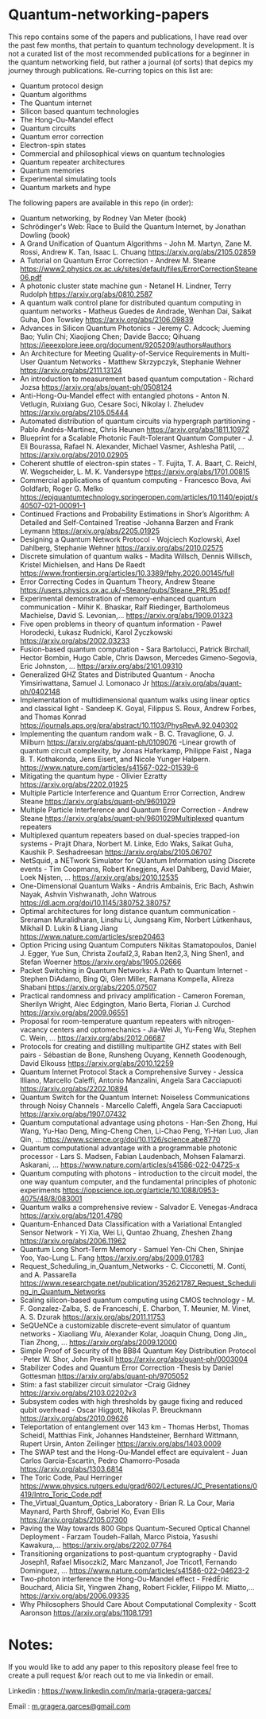 # Quantum-networking-papers
This repo contains some of the papers and publications, I have read over the past few months, that pertain to quantum technology development.
It is not a curated list of the most recommended publications for a beginner in the quantum networking field, but rather a journal (of sorts) that depics my journey through publications.
Re-curring topics on this list are:
- Quantum protocol design
- Quantum algorithms
- The Quantum internet
- Silicon based quantum technologies
- The Hong-Ou-Mandel effect
- Quantum circuits 
- Quantum error correction
- Electron-spin states
- Commercial and philosophical views on quantum technologies
- Quantum repeater architectures
- Quantum memories
- Experimental simulating tools
- Quantum markets and hype

The following papers are available in this repo (in order):
- Quantum networking, by  Rodney Van Meter (book)
- Schrödinger's Web: Race to Build the Quantum Internet, by Jonathan Dowling (book)
- A Grand Unification of Quantum Algorithms - John M. Martyn, Zane M. Rossi, Andrew K. Tan, Isaac L. Chuang
       https://arxiv.org/abs/2105.02859
- A Tutorial on Quantum Error Correction - Andrew M. Steane
       https://www2.physics.ox.ac.uk/sites/default/files/ErrorCorrectionSteane06.pdf
- A photonic cluster state machine gun - Netanel H. Lindner, Terry Rudolph
       https://arxiv.org/abs/0810.2587
- A quantum walk control plane for distributed quantum computing in quantum networks - Matheus Guedes de Andrade, Wenhan Dai, Saikat Guha, Don Towsley
       https://arxiv.org/abs/2106.09839
- Advances in Silicon Quantum Photonics - Jeremy C. Adcock; Jueming Bao; Yulin Chi; Xiaojiong Chen; Davide Bacco; Qihuang
       https://ieeexplore.ieee.org/document/9205209/authors#authors
- An Architecture for Meeting Quality-of-Service Requirements in Multi-User Quantum Networks - Matthew Skrzypczyk, Stephanie Wehner
       https://arxiv.org/abs/2111.13124
- An introduction to measurement based quantum computation - Richard Jozsa
       https://arxiv.org/abs/quant-ph/0508124
- Anti-Hong-Ou-Mandel effect with entangled photons - Anton N. Vetlugin, Ruixiang Guo, Cesare Soci, Nikolay I. Zheludev
       https://arxiv.org/abs/2105.05444
- Automated distribution of quantum circuits via hypergraph partitioning - Pablo Andrés-Martínez, Chris Heunen
       https://arxiv.org/abs/1811.10972
- Blueprint for a Scalable Photonic Fault-Tolerant Quantum Computer - J. Eli Bourassa, Rafael N. Alexander, Michael Vasmer, Ashlesha Patil, ...
       https://arxiv.org/abs/2010.02905
- Coherent shuttle of electron-spin states - T. Fujita, T. A. Baart, C. Reichl, W. Wegscheider, L. M. K. Vandersype
       https://arxiv.org/abs/1701.00815
- Commercial applications of quantum computing - Francesco Bova, Avi Goldfarb, Roger G. Melko
       https://epjquantumtechnology.springeropen.com/articles/10.1140/epjqt/s40507-021-00091-1
- Continued Fractions and Probability Estimations in Shor’s Algorithm: A Detailed and Self-Contained Treatise -Johanna Barzen and Frank Leymann
       https://arxiv.org/abs/2205.01925
- Designing a Quantum Network Protocol - Wojciech Kozlowski, Axel Dahlberg, Stephanie Wehner
       https://arxiv.org/abs/2010.02575
- Discrete simulation of quantum walks - Madita Willsch, Dennis Willsch, Kristel Michielsen, and Hans De Raedt
       https://www.frontiersin.org/articles/10.3389/fphy.2020.00145/full
- Error Correcting Codes in Quantum Theory, Andrew Steane
       https://users.physics.ox.ac.uk/~Steane/pubs/Steane_PRL95.pdf 
- Experimental demonstration of memory-enhanced quantum communication - Mihir K. Bhaskar, Ralf Riedinger, Bartholomeus Machielse, David S. Levonian,...
       https://arxiv.org/abs/1909.01323
- Five open problems in theory of quantum information - Paweł Horodecki, Łukasz Rudnicki, Karol Życzkowski
       https://arxiv.org/abs/2002.03233
- Fusion-based quantum computation - Sara Bartolucci, Patrick Birchall, Hector Bombin, Hugo Cable, Chris Dawson, Mercedes Gimeno-Segovia, Eric Johnston, ...
       https://arxiv.org/abs/2101.09310
- Generalized GHZ States and Distributed Quantum - Anocha Yimsiriwattana, Samuel J. Lomonaco Jr
       https://arxiv.org/abs/quant-ph/0402148
- Implementation of multidimensional quantum walks using linear optics and classical light - Sandeep K. Goyal, Filippus S. Roux, Andrew Forbes, and Thomas Konrad
       https://journals.aps.org/pra/abstract/10.1103/PhysRevA.92.040302
- Implementing the quantum random walk - B. C. Travaglione, G. J. Milburn
       https://arxiv.org/abs/quant-ph/0109076
-Linear growth of quantum circuit complexity, by Jonas Haferkamp, Philippe Faist , Naga B. T. Kothakonda, Jens Eisert, and Nicole Yunger Halpern.
       https://www.nature.com/articles/s41567-022-01539-6
- Mitigating the quantum hype - Olivier Ezratty
       https://arxiv.org/abs/2202.01925
- Multiple Particle Interference and Quantum Error Correction, Andrew Steane
       https://arxiv.org/abs/quant-ph/9601029
- Multiple Particle Interference and Quantum Error Correction - Andrew Steane 
       https://arxiv.org/abs/quant-ph/9601029Multiplexed quantum repeaters
- Multiplexed quantum repeaters based on dual-species trapped-ion systems - Prajit Dhara, Norbert M. Linke, Edo Waks, Saikat Guha, Kaushik P. Seshadreesan
       https://arxiv.org/abs/2105.06707
- NetSquid, a NETwork Simulator for QUantum Information using Discrete events - Tim Coopmans, Robert Knegjens, Axel Dahlberg, David Maier, Loek Nijsten, ...
       https://arxiv.org/abs/2010.12535
- One-Dimensional Quantum Walks - Andris Ambainis, Eric Bach, Ashwin Nayak, Ashvin Vishwanath, John Watrous
       https://dl.acm.org/doi/10.1145/380752.380757
- Optimal architectures for long distance quantum communication - Sreraman Muralidharan, Linshu Li, Jungsang Kim, Norbert Lütkenhaus, Mikhail D. Lukin & Liang Jiang
       https://www.nature.com/articles/srep20463
- Option Pricing using Quantum Computers Nikitas Stamatopoulos, Daniel J. Egger, Yue Sun, Christa Zoufal2,3, Raban Iten2,3, Ning Shen1,
and Stefan Woerner
       https://arxiv.org/abs/1905.02666
- Packet Switching in Quantum Networks: A Path to Quantum Internet - Stephen DiAdamo, Bing Qi, Glen Miller, Ramana Kompella, Alireza Shabani
       https://arxiv.org/abs/2205.07507
- Practical randomness and privacy amplification - Cameron Foreman, Sherilyn Wright, Alec Edgington, Mario Berta, Florian J. Curchod
       https://arxiv.org/abs/2009.06551
- Proposal for room-temperature quantum repeaters with nitrogen-vacancy centers and optomechanics - Jia-Wei Ji, Yu-Feng Wu, Stephen C. Wein, ...
       https://arxiv.org/abs/2012.06687
- Protocols for creating and distilling multipartite GHZ states with Bell pairs - Sébastian de Bone, Runsheng Ouyang, Kenneth Goodenough, David Elkouss
       https://arxiv.org/abs/2010.12259
- Quantum Internet Protocol Stack a Comprehensive Survey - Jessica Illiano, Marcello Caleffi, Antonio Manzalini, Angela Sara Cacciapuoti
       https://arxiv.org/abs/2202.10894
- Quantum Switch for the Quantum Internet: Noiseless Communications through Noisy Channels - Marcello Caleffi, Angela Sara Cacciapuoti
       https://arxiv.org/abs/1907.07432
- Quantum computational advantage using photons - Han-Sen Zhong, Hui Wang, Yu-Hao Deng, Ming-Cheng Chen, Li-Chao Peng, Yi-Han Luo, Jian Qin, ...
       https://www.science.org/doi/10.1126/science.abe8770
- Quantum computational advantage with a programmable photonic processor - Lars S. Madsen, Fabian Laudenbach, Mohsen Falamarzi. Askarani, ...
       https://www.nature.com/articles/s41586-022-04725-x
- Quantum computing with photons - introduction to the circuit model, the one way quantum computer, and the fundamental principles of photonic experiments 
       https://iopscience.iop.org/article/10.1088/0953-4075/48/8/083001
- Quantum walks a comprehensive review - Salvador E. Venegas-Andraca
       https://arxiv.org/abs/1201.4780
- Quantum-Enhanced Data Classification with a Variational Entangled Sensor Network - Yi Xia, Wei Li, Quntao Zhuang, Zheshen Zhang
       https://arxiv.org/abs/2006.11962
- Quantum Long Short-Term Memory - Samuel Yen-Chi Chen, Shinjae Yoo, Yao-Lung L. Fang
       https://arxiv.org/abs/2009.01783
- Request_Scheduling_in_Quantum_Networks - C. Cicconetti, M. Conti, and A. Passarella
       https://www.researchgate.net/publication/352621787_Request_Scheduling_in_Quantum_Networks
- Scaling silicon-based quantum computing using CMOS technology - M. F. Gonzalez-Zalba, S. de Franceschi, E. Charbon, T. Meunier, M. Vinet, A. S. Dzurak
       https://arxiv.org/abs/2011.11753
- SeQUeNCe a customizable discrete-event simulator of quantum networks - Xiaoliang Wu, Alexander Kolar, Joaquin Chung, Dong Jin,, Tian Zhong, ...
       https://arxiv.org/abs/2009.12000
- Simple Proof of Security of the BB84 Quantum Key Distribution Protocol -Peter W. Shor, John Preskill
       https://arxiv.org/abs/quant-ph/0003004
- Stabilizer Codes and Quantum Error Correction -Thesis by Daniel Gottesman
       https://arxiv.org/abs/quant-ph/9705052
- Stim: a fast stabilizer circuit simulator -Craig Gidney
       https://arxiv.org/abs/2103.02202v3
- Subsystem codes with high thresholds by gauge fixing and reduced qubit overhead - Oscar Higgott, Nikolas P. Breuckmann
       https://arxiv.org/abs/2010.09626
- Teleportation of entanglement over 143 km - Thomas Herbst, Thomas Scheidl, Matthias Fink, Johannes Handsteiner, Bernhard Wittmann, Rupert Ursin, Anton Zeilinger
       https://arxiv.org/abs/1403.0009
- The SWAP test and the Hong-Ou-Mandel effect are equivalent - Juan Carlos Garcia-Escartin, Pedro Chamorro-Posada
       https://arxiv.org/abs/1303.6814
- The Toric Code, Paul Herringer
       https://www.physics.rutgers.edu/grad/602/Lectures/JC_Presentations/0419/Intro_Toric_Code.pdf
- The_Virtual_Quantum_Optics_Laboratory - Brian R. La Cour, Maria Maynard, Parth Shroff, Gabriel Ko, Evan Ellis
       https://arxiv.org/abs/2105.07300
- Paving the Way towards 800 Gbps Quantum-Secured Optical Channel Deployment - Farzam Toudeh-Fallah, Marco Pistoia, Yasushi Kawakura,...
       https://arxiv.org/abs/2202.07764
- Transitioning organizations to post-quantum cryptography - David Joseph1, Rafael Misoczki2, Marc Manzano1, Joe Tricot1, Fernando Dominguez, ...
       https://www.nature.com/articles/s41586-022-04623-2
- Two-photon interference the Hong-Ou-Mandel effect - FrédÉric Bouchard, Alicia Sit, Yingwen Zhang, Robert Fickler, Filippo M. Miatto,...
       https://arxiv.org/abs/2006.09335
- Why Philosophers Should Care About Computational Complexity - Scott Aaronson
       https://arxiv.org/abs/1108.1791

# Notes:
If you would like to add any paper to this repository please feel free to create a pull request &/or reach out to me via linkedin or email.

Linkedin : https://www.linkedin.com/in/maria-gragera-garces/

Email : m.gragera.garces@gmail.com
